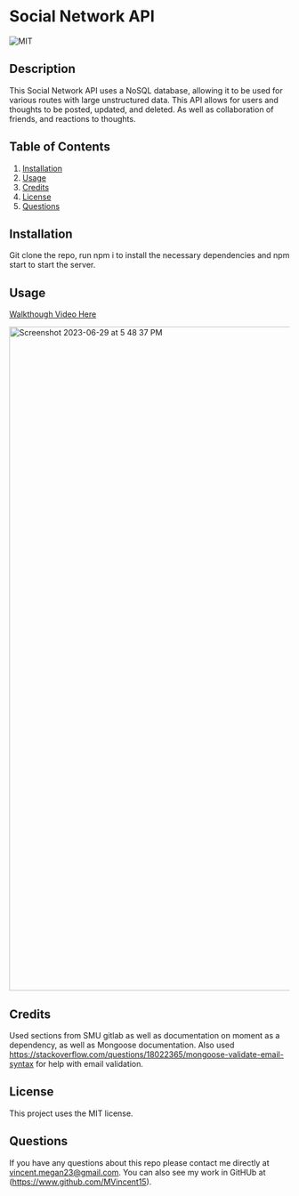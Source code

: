 # Social Network API 

  ![MIT](https://img.shields.io/badge/license-MIT-green)

  ## Description 
This Social Network API uses a NoSQL database, allowing it to be used for various routes with large unstructured data. This API allows for users and thoughts to be posted, updated, and deleted. As well as collaboration of friends, and reactions to thoughts. 

  ## Table of Contents
  1. [Installation](#installation)
  2. [Usage](#usage)
  3. [Credits](#credits)
  4. [License](#license)
  5. [Questions](#questions)

  ## Installation 
  Git clone the repo, run npm i to install the necessary dependencies and npm start to start the server.
  
  ## Usage
 [Walkthough Video Here](https://drive.google.com/file/d/1JvdAwRE5uHzeObvJrb9levNWAxMKWrLT/view)
  
<img width="1194" alt="Screenshot 2023-06-29 at 5 48 37 PM" src="https://github.com/MVincent15/SocialNetworkAPI/assets/123343948/2352121c-562e-4a91-a623-80ee720a7c94">

  ## Credits 
Used sections from SMU gitlab as well as documentation on moment as a dependency, as well as Mongoose documentation. Also used https://stackoverflow.com/questions/18022365/mongoose-validate-email-syntax for help with email validation. 

  ## License 
  This project uses the MIT license.


  ## Questions 
  If you have any questions about this repo please contact me directly at vincent.megan23@gmail.com. You can also see my work in GitHUb at (https://www.github.com/MVincent15).
